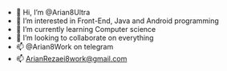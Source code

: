 - 👋 Hi, I’m @Arian8Ultra
- 👀 I’m interested in Front-End, Java and Android programming
- 🌱 I’m currently learning Computer science
- 💞️ I’m looking to collaborate on everything
- 📫 @Arian8Work on telegram
- 📫 ArianRezaei8work@gmail.com

<!---
Arian8Ultra/Arian8Ultra is a ✨ special ✨ repository because its `README.md` (this file) appears on your GitHub profile.
You can click the Preview link to take a look at your changes.
--->
